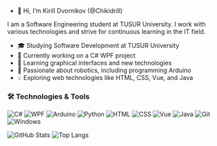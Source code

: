 - 👋 Hi, I’m Kirill Dvornikov (@Chikidrill)

I am a Software Engineering student at TUSUR University. I work with various technologies and strive for continuous learning in the IT field.

- 🎓 Studying Software Development at TUSUR University
- 🔭 Currently working on a C# WPF project
- 🌱 Learning graphical interfaces and new technologies
- 🎯 Passionate about robotics, including programming Arduino
- 💡 Exploring web technologies like HTML, CSS, Vue, and Java

### 🛠 Technologies & Tools
![C#](https://img.shields.io/badge/-C%23-239120?style=flat-square&logo=csharp&logoColor=white)
![WPF](https://img.shields.io/badge/-WPF-6E4EBE?style=flat-square&logo=microsoft&logoColor=white)
![Arduino](https://img.shields.io/badge/-Arduino-00979D?style=flat-square&logo=arduino&logoColor=white)
![Python](https://img.shields.io/badge/-Python-3776AB?style=flat-square&logo=python&logoColor=white)
![HTML](https://img.shields.io/badge/-HTML5-E34F26?style=flat-square&logo=html5&logoColor=white)
![CSS](https://img.shields.io/badge/-CSS3-1572B6?style=flat-square&logo=css3&logoColor=white)
![Vue](https://img.shields.io/badge/-Vue.js-4FC08D?style=flat-square&logo=vue.js&logoColor=white)
![Java](https://img.shields.io/badge/-Java-007396?style=flat-square&logo=java&logoColor=white)
![Git](https://img.shields.io/badge/-Git-F05032?style=flat-square&logo=git&logoColor=white)
![Windows](https://img.shields.io/badge/-Windows-0078D6?style=flat-square&logo=windows&logoColor=white)


![GitHub Stats](https://github-readme-stats.vercel.app/api?username=Chikidrill&show_icons=true&theme=tokyonight)
![Top Langs](https://github-readme-stats.vercel.app/api/top-langs/?username=Chikidrill&layout=compact&theme=tokyonight)
